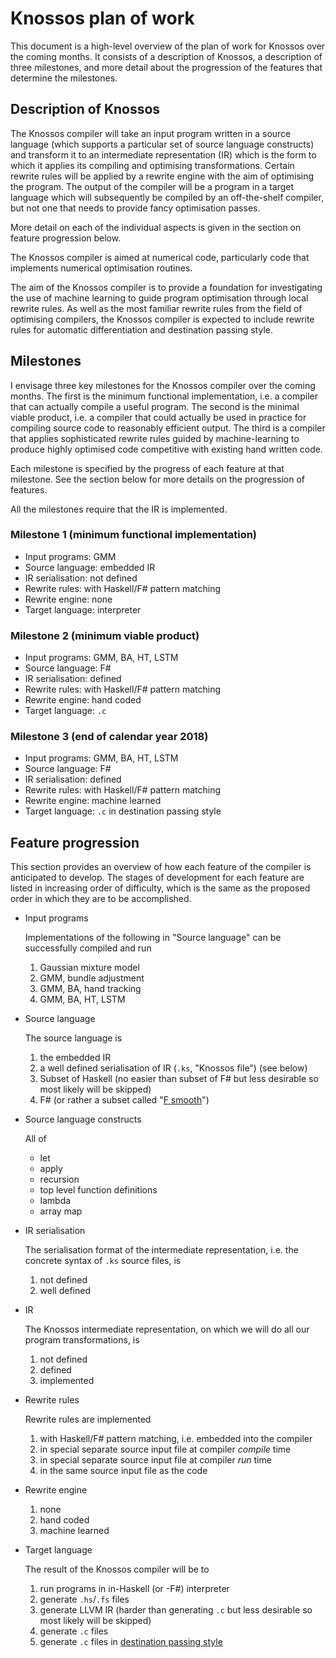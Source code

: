 # Knossos plan of work

This document is a high-level overview of the plan of work for Knossos
over the coming months.  It consists of a description of Knossos, a
description of three milestones, and more detail about the progression
of the features that determine the milestones.

## Description of Knossos

The Knossos compiler will take an input program written in a source
language (which supports a particular set of source language
constructs) and transform it to an intermediate representation (IR)
which is the form to which it applies its compiling and optimising
transformations.  Certain rewrite rules will be applied by a rewrite
engine with the aim of optimising the program.  The output of the
compiler will be a program in a target language which will
subsequently be compiled by an off-the-shelf compiler, but not one
that needs to provide fancy optimisation passes.

More detail on each of the individual aspects is given in the section
on feature progression below.

The Knossos compiler is aimed at numerical code, particularly code
that implements numerical optimisation routines.

The aim of the Knossos compiler is to provide a foundation for
investigating the use of machine learning to guide program
optimisation through local rewrite rules.  As well as the most
familiar rewrite rules from the field of optimising compilers, the
Knossos compiler is expected to include rewrite rules for automatic
differentiation and destination passing style.

## Milestones

I envisage three key milestones for the Knossos compiler over the
coming months.  The first is the minimum functional implementation,
i.e. a compiler that can actually compile a useful program.  The
second is the minimal viable product, i.e. a compiler that could
actually be used in practice for compiling source code to reasonably
efficient output.  The third is a compiler that applies sophisticated
rewrite rules guided by machine-learning to produce highly optimised
code competitive with existing hand written code.

Each milestone is specified by the progress of each feature at that
milestone.  See the section below for more details on the progression
of features.

All the milestones require that the IR is implemented.

### Milestone 1 (minimum functional implementation)

* Input programs: GMM
* Source language: embedded IR
* IR serialisation: not defined
* Rewrite rules: with Haskell/F# pattern matching
* Rewrite engine: none
* Target language: interpreter

### Milestone 2 (minimum viable product)

* Input programs: GMM, BA, HT, LSTM
* Source language: F#
* IR serialisation: defined
* Rewrite rules: with Haskell/F# pattern matching
* Rewrite engine: hand coded
* Target language: `.c`

### Milestone 3 (end of calendar year 2018)

* Input programs: GMM, BA, HT, LSTM
* Source language: F#
* IR serialisation: defined
* Rewrite rules: with Haskell/F# pattern matching
* Rewrite engine: machine learned
* Target language: `.c` in destination passing style

## Feature progression

This section provides an overview of how each feature of the compiler
is anticipated to develop.  The stages of development for each feature
are listed in increasing order of difficulty, which is the same as the
proposed order in which they are to be accomplished.

* Input programs

  Implementations of the following in "Source language" can be
  successfully compiled and run

  1. Gaussian mixture model
  2. GMM, bundle adjustment
  3. GMM, BA, hand tracking
  4. GMM, BA, HT, LSTM

* Source language

  The source language is

  1. the embedded IR
  2. a well defined serialisation of IR (`.ks`, "Knossos file") (see below)
  3. Subset of Haskell (no easier than subset of F# but less desirable
  so most likely will be skipped)
  4. F# (or rather a subset called "[F
  smooth](https://www.microsoft.com/en-us/research/wp-content/uploads/2016/11/dps-fhpc17.pdf)")

* Source language constructs

  All of

  * let
  * apply
  * recursion
  * top level function definitions
  * lambda
  * array map

* IR serialisation

  The serialisation format of the intermediate representation,
  i.e. the concrete syntax of `.ks` source files, is

  1. not defined
  2. well defined

* IR

  The Knossos intermediate representation, on which we will do all our
  program transformations, is

  1. not defined
  2. defined
  3. implemented

* Rewrite rules

  Rewrite rules are implemented

  1. with Haskell/F# pattern matching, i.e. embedded into the compiler
  2. in special separate source input file at compiler *compile* time
  3. in special separate source input file at compiler *run* time
  4. in the same source input file as the code

* Rewrite engine

  1. none
  2. hand coded
  3. machine learned

* Target language

  The result of the Knossos compiler will be to

  1. run programs in in-Haskell (or -F#) interpreter
  2. generate `.hs`/`.fs` files
  3. generate LLVM IR (harder than generating `.c` but less desirable
  so most likely will be skipped)
  4. generate `.c` files
  5. generate `.c` files in [destination passing
  style](https://www.microsoft.com/en-us/research/wp-content/uploads/2016/11/dps-fhpc17.pdf)
